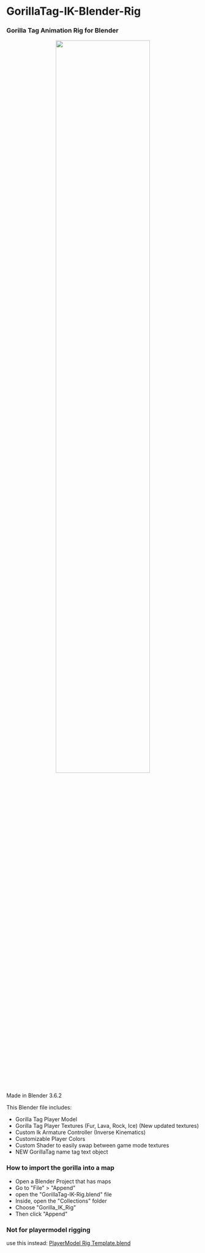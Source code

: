 # GorillaTag-IK-Blender-Rig

### Gorilla Tag Animation Rig for Blender

<div align="center">
 <img src="https://github.com/NachoEngine/GorillaTag-Player-IK-Blender-Rig/blob/main/blender_gorilla_readmeimage.png?raw=true" width=70% height=70%</img><br>
</div>

Made in Blender 3.6.2

This Blender file includes:
* Gorilla Tag Player Model
* Gorilla Tag Player Textures (Fur, Lava, Rock, Ice) (New updated textures)
* Custom Ik Armature Controller (Inverse Kinematics)
* Customizable Player Colors
* Custom Shader to easily swap between game mode textures
* NEW GorillaTag name tag text object


### How to import the gorilla into a map
* Open a Blender Project that has maps
* Go to "File" > "Append"
* open the "GorillaTag-IK-Rig.blend" file
* Inside, open the "Collections" folder
* Choose "Gorilla_IK_Rig" 
* Then click "Append"

### Not for playermodel rigging
use this instead: [PlayerModel Rig Template.blend]



[PlayerModel Rig Template.blend]: https://github.com/NachoEngine/GorillaPlayerModelModProject-Master/blob/main/Assets/PlayerMod_RiggingTemplate.blend


